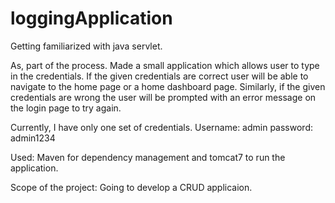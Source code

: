 # loggingApplication

Getting familiarized with java servlet.

As, part of the process. Made a small application which allows user to type in the credentials. If the given credentials are correct user will be able to navigate to the home page or a home dashboard page.
Similarly, if the given credentials are wrong the user will be prompted with an error message on the login page to try again.

Currently, I have only one set of credentials.
Username: admin
password: admin1234

Used: Maven for dependency management and tomcat7 to run the application.

Scope of the project: Going to develop a CRUD applicaion.
